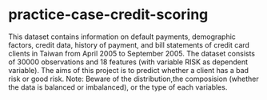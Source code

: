 # practice-case-credit-scoring
This dataset contains information on default payments, demographic factors, credit data, history of payment, and bill statements of credit card clients in Taiwan from April 2005 to September 2005. The dataset consists of 30000 observations and 18 features (with variable RISK as dependent variable). The aims of this project is to predict whether a client has a bad risk or good risk.  Note: Beware of the distribution,the composision (whether the data is balanced or imbalanced), or the type of each variables.
